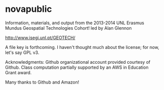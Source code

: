novapublic
==========

Information, materials, and output from the 2013-2014 UNL Erasmus Mundus Geospatial Technologies Cohort!
led by Alan Glennon

http://www.isegi.unl.pt/GEOTECH/

A file key is forthcoming. I haven't thought much about the license; for now, let's say GPL v3.

Acknowledgments:
Github organizational account provided courtesy of Github.
Class computation partially supported by an AWS in Education Grant award.

Many thanks to Github and Amazon!
